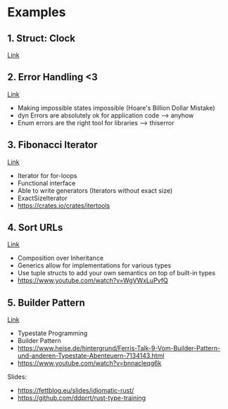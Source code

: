# Examples

## 1. Struct: Clock

[Link](./clock/)

## 2. Error Handling <3

[Link](./errors/)

- Making impossible states impossible (Hoare's Billion Dollar Mistake)
- dyn Errors are absolutely ok for application code --> anyhow
- Enum errors are the right tool for libraries --> thiserror

## 3. Fibonacci Iterator

[Link](./fibonacci/)

- Iterator for for-loops
- Functional interface
- Able to write generators (Iterators without exact size)
- ExactSizeIterator
- https://crates.io/crates/itertools

## 4. Sort URLs

[Link](./sort-urls/)

- Composition over Inheritance
- Generics allow for implementations for various types
- Use tuple structs to add your own semantics on top of built-in types
- https://www.youtube.com/watch?v=WgVWxLuPvfQ

## 5. Builder Pattern

[Link](./builder/)

- Typestate Programming
- Builder Pattern
- https://www.heise.de/hintergrund/Ferris-Talk-9-Vom-Builder-Pattern-und-anderen-Typestate-Abenteuern-7134143.html
- https://www.youtube.com/watch?v=bnnacleqg6k


Slides:
- https://fettblog.eu/slides/idiomatic-rust/
- https://github.com/ddprrt/rust-type-training